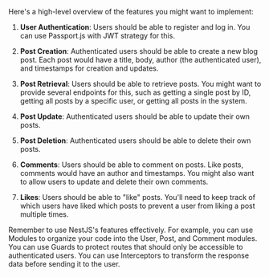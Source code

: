 Here's a high-level overview of the features you might want to implement:

1. **User Authentication**: Users should be able to register and log in. You can use Passport.js with JWT strategy for this.

2. **Post Creation**: Authenticated users should be able to create a new blog post. Each post would have a title, body, author (the authenticated user), and timestamps for creation and updates.

3. **Post Retrieval**: Users should be able to retrieve posts. You might want to provide several endpoints for this, such as getting a single post by ID, getting all posts by a specific user, or getting all posts in the system.

4. **Post Update**: Authenticated users should be able to update their own posts.

5. **Post Deletion**: Authenticated users should be able to delete their own posts.

6. **Comments**: Users should be able to comment on posts. Like posts, comments would have an author and timestamps. You might also want to allow users to update and delete their own comments.

7. **Likes**: Users should be able to "like" posts. You'll need to keep track of which users have liked which posts to prevent a user from liking a post multiple times.

Remember to use NestJS's features effectively. For example, you can use Modules to organize your code into the User, Post, and Comment modules. You can use Guards to protect routes that should only be accessible to authenticated users. You can use Interceptors to transform the response data before sending it to the user.